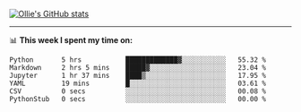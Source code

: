 <!--
**icedpanda/icedpanda** is a ✨ _special_ ✨ repository because its `README.md` (this file) appears on your GitHub profile.

Here are some ideas to get you started:

- 🔭 I’m currently working on ...
- 🌱 I’m currently learning ...
- 👯 I’m looking to collaborate on ...
- 🤔 I’m looking for help with ...
- 💬 Ask me about ...
- 📫 How to reach me: ...
- 😄 Pronouns: ...
- ⚡ Fun fact: ...
-->
[![Ollie's GitHub stats](https://github-readme-stats-icedpanda.vercel.app/api?username=icedpanda&count_private=true&show_icons=true)](https://github.com/icedpanda)

---
📊 **This week I spent my time on:**
<!--START_SECTION:waka-->

```text
Python       5 hrs           █████████████▓░░░░░░░░░░░   55.32 %
Markdown     2 hrs 5 mins    █████▓░░░░░░░░░░░░░░░░░░░   23.04 %
Jupyter      1 hr 37 mins    ████▒░░░░░░░░░░░░░░░░░░░░   17.95 %
YAML         19 mins         █░░░░░░░░░░░░░░░░░░░░░░░░   03.61 %
CSV          0 secs          ░░░░░░░░░░░░░░░░░░░░░░░░░   00.08 %
PythonStub   0 secs          ░░░░░░░░░░░░░░░░░░░░░░░░░   00.00 %
```

<!--END_SECTION:waka-->
